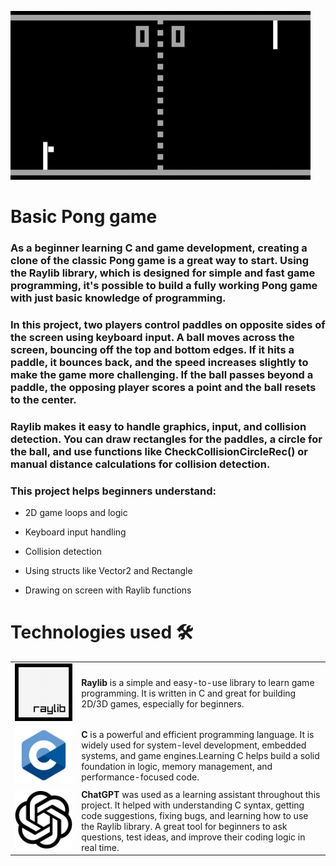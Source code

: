 ![Pong-game](Pong-game/resources/giphy.gif)

# Basic Pong game

### As a beginner learning C and game development, creating a clone of the classic Pong game is a great way to start. Using the Raylib library, which is designed for simple and fast game programming, it's possible to build a fully working Pong game with just basic knowledge of programming.

### In this project, two players control paddles on opposite sides of the screen using keyboard input. A ball moves across the screen, bouncing off the top and bottom edges. If it hits a paddle, it bounces back, and the speed increases slightly to make the game more challenging. If the ball passes beyond a paddle, the opposing player scores a point and the ball resets to the center.

### Raylib makes it easy to handle graphics, input, and collision detection. You can draw rectangles for the paddles, a circle for the ball, and use functions like CheckCollisionCircleRec() or manual distance calculations for collision detection.

### This project helps beginners understand:

- 2D game loops and logic

- Keyboard input handling

- Collision detection

- Using structs like Vector2 and Rectangle

- Drawing on screen with Raylib functions

# Technologies used 🛠️ 

<table>
  <tr>
    <td><img src="Pong-game/resources/Raylib_logo.png" alt="Raylib-logo" width="600"/></td>
    <td>
      <strong>Raylib</strong> is a simple and easy-to-use library to learn game programming. It is written in C and great for building 2D/3D games, especially for beginners.
    </td>
  </tr>
  <tr>
    <td><img src="Pong-game/resources/25699522.png" alt="C-logo" width="400"/></td>
    <td>
       <strong>C</strong> is a powerful and efficient programming language. It is widely used for system-level development, embedded systems, and game engines.Learning C helps build a solid foundation in logic, memory management, and performance-focused code.
    </td>
  </tr>
  <tr>
    <td><img src="Pong-game/resources/ChatGPT-Logo.svg.png" alt="ChatGPT Logo" width="400"/></td>
    <td>
      <strong>ChatGPT</strong> was used as a learning assistant throughout this project.
      It helped with understanding C syntax, getting code suggestions, fixing bugs, and learning how to use the Raylib library.
      A great tool for beginners to ask questions, test ideas, and improve their coding logic in real time.
    </td>
  </tr>

</table>
